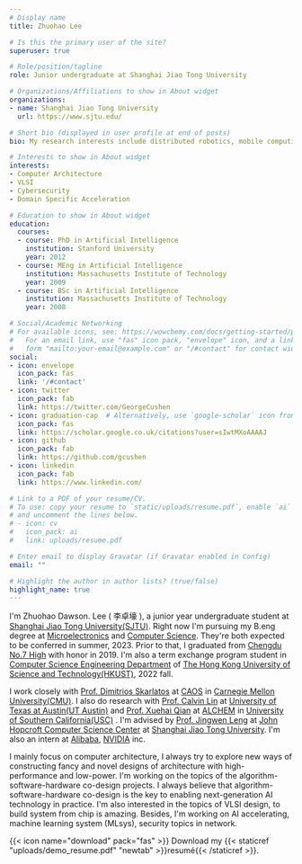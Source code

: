 ```yaml
---
# Display name
title: Zhuohao Lee

# Is this the primary user of the site?
superuser: true

# Role/position/tagline
role: Junior undergraduate at Shanghai Jiao Tong University

# Organizations/Affiliations to show in About widget
organizations:
- name: Shanghai Jiao Tong University
  url: https://www.sjtu.edu/

# Short bio (displayed in user profile at end of posts)
bio: My research interests include distributed robotics, mobile computing and programmable matter.

# Interests to show in About widget
interests:
- Computer Architecture
- VLSI
- Cybersecurity
- Domain Specific Acceleration

# Education to show in About widget
education:
  courses:
  - course: PhD in Artificial Intelligence
    institution: Stanford University
    year: 2012
  - course: MEng in Artificial Intelligence
    institution: Massachusetts Institute of Technology
    year: 2009
  - course: BSc in Artificial Intelligence
    institution: Massachusetts Institute of Technology
    year: 2008

# Social/Academic Networking
# For available icons, see: https://wowchemy.com/docs/getting-started/page-builder/#icons
#   For an email link, use "fas" icon pack, "envelope" icon, and a link in the
#   form "mailto:your-email@example.com" or "/#contact" for contact widget.
social:
- icon: envelope
  icon_pack: fas
  link: '/#contact'
- icon: twitter
  icon_pack: fab
  link: https://twitter.com/GeorgeCushen
- icon: graduation-cap  # Alternatively, use `google-scholar` icon from `ai` icon pack
  icon_pack: fas
  link: https://scholar.google.co.uk/citations?user=sIwtMXoAAAAJ
- icon: github
  icon_pack: fab
  link: https://github.com/gcushen
- icon: linkedin
  icon_pack: fab
  link: https://www.linkedin.com/

# Link to a PDF of your resume/CV.
# To use: copy your resume to `static/uploads/resume.pdf`, enable `ai` icons in `params.toml`, 
# and uncomment the lines below.
# - icon: cv
#   icon_pack: ai
#   link: uploads/resume.pdf

# Enter email to display Gravatar (if Gravatar enabled in Config)
email: ""

# Highlight the author in author lists? (true/false)
highlight_name: true
---
```


I'm Zhuohao Dawson. Lee ( 李卓壕 ), a junior year undergraduate student at [Shanghai Jiao Tong University(SJTU)](https://www.sjtu.edu.cn). Right now I'm pursuing my B.eng degree at [Microelectronics](https://dmne.sjtu.edu.cn/dmne/) and [Computer Science](https://www.cs.sjtu.edu.cn/). They're both expected to be conferred in summer, 2023. Prior to that, I graduated from [Chengdu No.7 High](http://www.cdqz.net/) with honor in 2019. I'm also a term exchange program student in [Computer Science Engineering Department](https://cse.hkust.edu.hk/) of [The Hong Kong University of Science and Technology(HKUST)](https://hkust.edu.hk/), 2022 fall. 

 

I work closely with [Prof. Dimitrios Skarlatos](https://www.cs.cmu.edu/~dskarlat/) at [CAOS](https://www.cs.cmu.edu/~caos/) in [Carnegie Mellon University(CMU)](https://www.cmu.edu/). I also do research with [Prof. Calvin Lin](https://www.cs.utexas.edu/people/faculty-researchers/calvin-lin) at [University of Texas at Austin(UT Austin)](https://www.cs.utexas.edu) and [Prof. Xuehai Qian](http://alchem.usc.edu/portal/xuehaiq.html) at [ALCHEM](http://alchem.usc.edu/portal/index.html) in [University of Southern California(USC)](https://www.usc.edu/) . I'm advised by [Prof. Jingwen Leng](https://www.cs.sjtu.edu.cn/~leng-jw/) at [John Hopcroft Computer Science Center](https://jhc.sjtu.edu.cn/) at [Shanghai Jiao Tong University](https://www.sjtu.edu.cn). I'm also an intern at [Alibaba](https://www.alibaba.com/), [NVIDIA](https://nvidia.com) inc.

 

I mainly focus on computer architecture, I always try to explore new ways of constructing fancy and novel designs of architecture with high-performance and low-power. I'm working on the topics of the algorithm-software-hardware co-design projects. I always believe that algorithm-software-hardware co-design is the key to enabling next-generation AI technology in practice. I'm also interested in the topics of VLSI design, to build system from chip is amazing. Besides, I'm working on AI accelerating, machine learning system (MLsys), security topics in network.

{{< icon name="download" pack="fas" >}} Download my {{< staticref "uploads/demo_resume.pdf" "newtab" >}}resumé{{< /staticref >}}.
